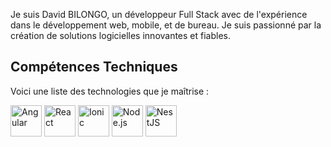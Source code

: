 Je suis David BILONGO, un développeur Full Stack avec de l'expérience dans le développement web, mobile, et de bureau. Je suis passionné par la création de solutions logicielles innovantes et fiables.

## Compétences Techniques
Voici une liste des technologies que je maîtrise :
<div>
  <img src="https://angular.io/assets/images/logos/angular/angular.png" alt="Angular" width="50" height="50">
      <img src="https://upload.wikimedia.org/wikipedia/commons/a/a7/React-icon.svg" alt="React" width="50" height="50">
     <img src="https://static-00.iconduck.com/assets.00/ionic-icon-2048x2048-5z7cejbj.png" alt="Ionic" width="50" height="50">
     <img src="https://upload.wikimedia.org/wikipedia/commons/d/d9/Node.js_logo.svg" alt="Node.js" width="50" height="50">
    <img src="https://upload.wikimedia.org/wikipedia/commons/a/a8/NestJS.svg" alt="NestJS" width="50" height="50">
</div>

